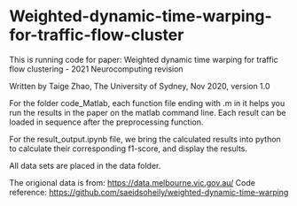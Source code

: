 # Weighted-dynamic-time-warping-for-traffic-flow-cluster
This is running code for paper: Weighted dynamic time warping for traffic flow clustering - 2021 Neurocomputing revision

Written by Taige Zhao, The University of Sydney, Nov 2020, version 1.0 

For the folder code_Matlab, each function file ending with .m in it helps you run the results in the paper on the matlab command line. Each result can be loaded in sequence after the preprocessing function.

For the result_output.ipynb file, we bring the calculated results into python to calculate their corresponding f1-score, and display the results.

All data sets are placed in the data folder.

The origional data is from: https://data.melbourne.vic.gov.au/
Code reference: https://github.com/saeidsoheily/weighted-dynamic-time-warping

